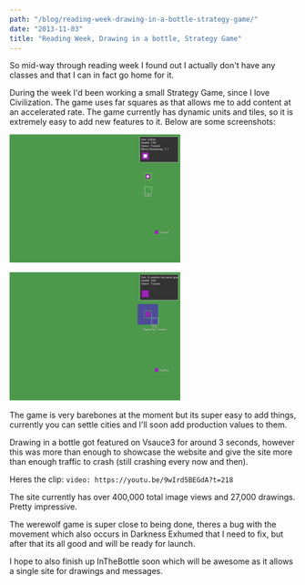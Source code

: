 ```yaml
---
path: "/blog/reading-week-drawing-in-a-bottle-strategy-game/"
date: "2013-11-03"
title: "Reading Week, Drawing in a bottle, Strategy Game"
---
```

So mid-way through reading week I found out I actually don't have any classes and that I can in fact go home for it. 

During the week I'd been working a small Strategy Game, since I love Civilization. The game uses far squares as that allows me to add content at an accelerated rate. The game currently has dynamic units and tiles, so it is extremely easy to add new features to it. Below are some screenshots:

![Strategy game musings](./strategy-game.png)

![Strategy game musings](./strategy-game-2.png)

The game is very barebones at the moment but its super easy to add things, currently you can settle cities and I'll soon add production values to them.

Drawing in a bottle got featured on Vsauce3 for around 3 seconds, however this was more than enough to showcase the website and give the site more than enough traffic to crash (still crashing every now and then).

Heres the clip:
`video: https://youtu.be/9wIrd5BEGdA?t=218`

The site currently has over 400,000 total image views and 27,000 drawings. Pretty impressive.

The werewolf game is super close to being done, theres a bug with the movement which also occurs in Darkness Exhumed that I need to fix, but after that its all good and will be ready for launch.

I hope to also finish up InTheBottle soon which will be awesome as it allows a single site for drawings and messages.
